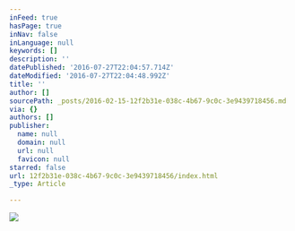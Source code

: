 ```yaml
---
inFeed: true
hasPage: true
inNav: false
inLanguage: null
keywords: []
description: ''
datePublished: '2016-07-27T22:04:57.714Z'
dateModified: '2016-07-27T22:04:48.992Z'
title: ''
author: []
sourcePath: _posts/2016-02-15-12f2b31e-038c-4b67-9c0c-3e9439718456.md
via: {}
authors: []
publisher:
  name: null
  domain: null
  url: null
  favicon: null
starred: false
url: 12f2b31e-038c-4b67-9c0c-3e9439718456/index.html
_type: Article

---
```

![](https://the-grid-user-content.s3-us-west-2.amazonaws.com/df575e50-ad01-4563-960f-585862e202cb.png)